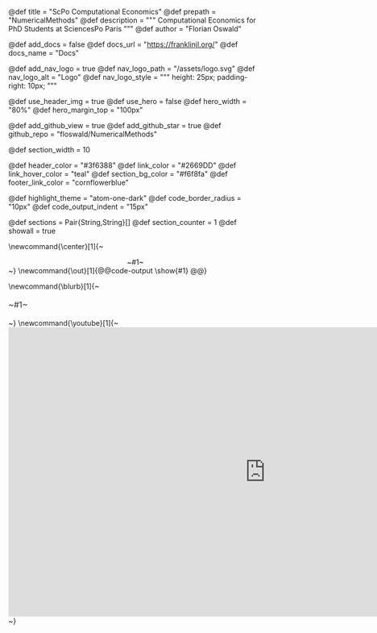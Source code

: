 <!--
The definitions here control the layout of the page: basic geometry, colors,
and elements. To avoid errors, do not remove definitions, rather, leave them
empty. Some definitions are only used if a toggle is set.

You can add your own rules if you so desire by either:
  - directly modifying `_css/custom.css`
  - adding rules to `_layout/style_tuning.fcss`
The latter allows you to plug in values that you would have defined here.
-->

<!-- META DEFINITIONS
  NOTE:
  - prepath: this is used to specify the base URLs; if your site should be
             available at `https://username.github.io/YourPackage.jl/` then the
             pre-path should be `YourPackage.jl`. If your site is meant to be
             hosted on a specific URL such as `https://awesomepkg.org` then set
             `prepath` to an empty string. Finally, adjust this if you want the
             deployed page to be in a subfolder e.g.: `YourPackage.jl/web/`.
-->
@def title       = "ScPo Computational Economics"
@def prepath     = "NumericalMethods"
@def description = """
                   Computational Economics for PhD Students at SciencesPo Paris
                   """
@def author     = "Florian Oswald"

<!--  NAVBAR SPECS
  NOTE:
  - add_docs:  whether to add a pointer to your docs website
  - docs_url:  the url of the docs website (ignored if add_docs=false)
  - docs_name: how the link should be named in the navbar

  - add_nav_logo:  whether to add a logo left of the package name
  - nav_logo_path: where the logo is
-->
@def add_docs  = false
@def docs_url  = "https://franklinjl.org/"
@def docs_name = "Docs"

@def add_nav_logo   = true
@def nav_logo_path  = "/assets/logo.svg"
@def nav_logo_alt   = "Logo"
@def nav_logo_style = """
                      height:         25px;
                      padding-right:  10px;
                      """

<!-- HEADER SPECS
  NOTE:
  - use_header_img:     to use an image as background for the header
  - header_img_path:    either a path to an asset or a SVG like here. Note that
                        the path must be CSS-compatible.
  - header_img_style:   additional styling, for instance whether to repeat
                        or not. For a SVG pattern, use repeat, otherwise use
                        no-repeat.
  - header_margin_top:  vertical margin above the header, if <= 55px there will
                        be no white space, if >= 60 px, there will be white
                        space between the navbar and the header. (Ideally
                        don't pick a value between the two as the exact
                        look is browser dependent). When use_hero = true,
                        hero_margin_top is used instead.

  - use_hero:           if false, main bar stretches from left to right
                        otherwise boxed
  - hero_width:         width of the hero, for instance 80% will mean the
                        hero will stretch over 80% of the width of the page.
  - hero_margin_top     used instead of header_margin_top if use_hero is true

  - add_github_view:    whether to add a "View on GitHub" button in header
  - add_github_star:    whether to add a "Star this package" button in header
  - github_repo:        path to the GitHub repo for the GitHub button
-->
@def use_header_img     = true
@def use_hero           = false
@def hero_width         = "80%"
@def hero_margin_top    = "100px"

@def add_github_view  = true
@def add_github_star  = true
@def github_repo      = "floswald/NumericalMethods"

<!-- SECTION LAYOUT
NOTE:
  - section_width:  integer number to control the default width of sections
                    you can also set it for individual sections by specifying
                    the width argument: `\begin{:section, ..., width=10}`.
-->
@def section_width = 10

<!-- COLOR PALETTE
You can use Hex, RGB or SVG color names; these tools are useful to choose:
  - color wheel: https://developer.mozilla.org/en-US/docs/Web/CSS/CSS_Colors/Color_picker_tool
  - color names: https://developer.mozilla.org/en-US/docs/Web/CSS/color_value

NOTE:
  - header_color:      background color of the header
  - link_color:        color of links
  - link_hover_color:  color of links when hovered
  - section_bg_color:  background color of "secondary" sections to help
                       visually separate between sections.
  - footer_link_color: color of links in the footer
-->
@def header_color       = "#3f6388"
@def link_color         = "#2669DD"
@def link_hover_color   = "teal"
@def section_bg_color   = "#f6f8fa"
@def footer_link_color  = "cornflowerblue"

<!-- CODE LAYOUT
NOTE:
  - highlight_theme:    theme for the code, pick one from
                        https://highlightjs.org/static/demo/ for instance
                        "github" or "atom-one-dark"; use lower case and replace
                        spaces with `-`.
  - code_border_radius: how rounded the corners of code blocks should be
  - code_output_indent: how much left-identation to add for "output blocks"
                        (results of the evaluation of code blocks), use 0 if
                        you don't want indentation.
-->
@def highlight_theme    = "atom-one-dark"
@def code_border_radius = "10px"
@def code_output_indent = "15px"


<!-- YOUR DEFINITIONS
See franklinjl.org for more information on how to introduce your own
definitions and how they can be useful.
-->


<!-- INTERNAL DEFINITIONS =====================================================
===============================================================================
These definitions are important for the good functioning of some of the
commands that are defined and used in PkgPage.jl
-->
@def sections        = Pair{String,String}[]
@def section_counter = 1
@def showall         = true

\newcommand{\center}[1]{~~~<div style="text-align:center;">~~~#1~~~</div>~~~}
\newcommand{\out}[1]{@@code-output \show{#1} @@}

\newcommand{\blurb}[1]{~~~<p style="font-size: 1.15em; color: #333; line-height:1.5em">~~~#1~~~</p>~~~}
\newcommand{\youtube}[1]{~~~<iframe width="1020" height="574" src="https://www.youtube.com/embed/~~~#1~~~" frameborder="0" allow="accelerometer; autoplay; encrypted-media; gyroscope; picture-in-picture" allowfullscreen></iframe>~~~}
